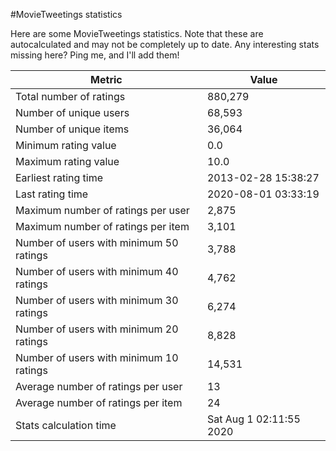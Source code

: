 #MovieTweetings statistics

Here are some MovieTweetings statistics. Note that these are autocalculated and may not be completely up to date. Any interesting stats missing here? Ping me, and I'll add them!

Metric | Value
--- | ---
Total number of ratings                 | 880,279
Number of unique users                  | 68,593
Number of unique items                  | 36,064
Minimum rating value                    | 0.0
Maximum rating value                    | 10.0
Earliest rating time                    | 2013-02-28 15:38:27
Last rating time                        | 2020-08-01 03:33:19
Maximum number of ratings per user      | 2,875
Maximum number of ratings per item      | 3,101
Number of users with minimum 50 ratings | 3,788
Number of users with minimum 40 ratings | 4,762
Number of users with minimum 30 ratings | 6,274
Number of users with minimum 20 ratings | 8,828
Number of users with minimum 10 ratings | 14,531
Average number of ratings per user      | 13
Average number of ratings per item      | 24
Stats calculation time                  | Sat Aug  1 02:11:55 2020

